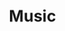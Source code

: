 ---
layout: category
title: "Music"
description: "Music from Avon's Adventure."
permalink: /resources/music/
categories: resources category
icon: audiotrack
key: music
---